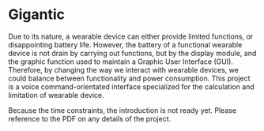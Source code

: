 # Gigantic
Due to its nature, a wearable device can either provide limited functions, or disappointing battery life. However, the battery of a functional wearable device is not drain by carrying out functions, but by the display module, and the graphic function used to maintain a Graphic User Interface (GUI). Therefore, by changing the way we interact with wearable devices, we could balance between functionality and power consumption. 
This project is a voice command-orientated interface specialized for the calculation and limitation of wearable device. 

Because the time constraints, the introduction is not ready yet. Please reference to the PDF on any details of the project. 
